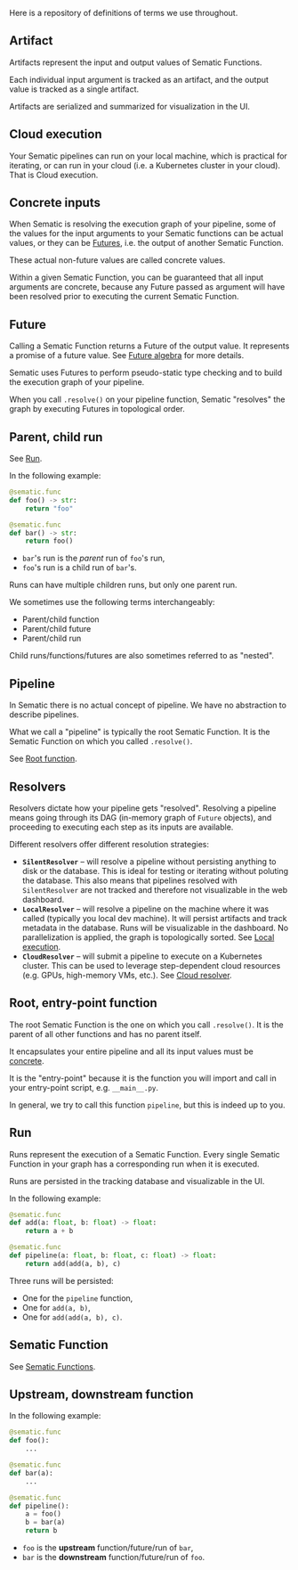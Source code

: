 Here is a repository of definitions of terms we use throughout.

## Artifact

Artifacts represent the input and output values of Sematic Functions.

Each individual input argument is tracked as an artifact, and the output value
is tracked as a single artifact.

Artifacts are serialized and summarized for visualization in the UI.

## Cloud execution

Your Sematic pipelines can run on your local machine, which is practical for
iterating, or can run in your cloud (i.e. a Kubernetes cluster in your cloud).
That is Cloud execution.

## Concrete inputs

When Sematic is resolving the execution graph of your pipeline, some of the
values for the input arguments to your Sematic functions can be actual values,
or they can be [Futures](#future), i.e. the output of another Sematic Function.

These actual non-future values are called concrete values.

Within a given Sematic Function, you can be guaranteed that all input arguments
are concrete, because any Future passed as argument will have been resolved
prior to executing the current Sematic Function.

## Future

Calling a Sematic Function returns a Future of the output value. It represents a
promise of a future value. See [Future algebra](./future-algebra.md) for more
details.

Sematic uses Futures to perform pseudo-static type checking and to build the
execution graph of your pipeline.

When you call `.resolve()` on your pipeline function, Sematic "resolves" the
graph by executing Futures in topological order.

## Parent, child run

See [Run](#run).

In the following example:

```python
@sematic.func
def foo() -> str:
    return "foo"

@sematic.func
def bar() -> str:
    return foo()
```

* `bar`'s run is the *parent* run of `foo`'s run,
* `foo`'s run is a child run of `bar`'s.

Runs can have multiple children runs, but only one parent run.

We sometimes use the following terms interchangeably:

* Parent/child function
* Parent/child future
* Parent/child run

Child runs/functions/futures are also sometimes referred to as "nested".

## Pipeline

In Sematic there is no actual concept of pipeline. We have no abstraction to
describe pipelines.

What we call a "pipeline" is typically the root Sematic Function. It is the
Sematic Function on which you called `.resolve()`.

See [Root function](#root-entry-point-function).

## Resolvers

Resolvers dictate how your pipeline gets "resolved". Resolving a pipeline means
going through its DAG (in-memory graph of `Future` objects), and proceeding to
executing each step as its inputs are available.

Different resolvers offer different resolution strategies:

- **`SilentResolver`** – will resolve a pipeline without persisting anything to
  disk or the database. This is ideal for testing or iterating without poluting
  the database. This also means that pipelines resolved with `SilentResolver`
  are not tracked and therefore not visualizable in the web dashboard.
- **`LocalResolver`** – will resolve a pipeline on the machine where it was
  called (typically you local dev machine). It will persist artifacts and track
  metadata in the database. Runs will be visualizable in the dashboard. No
  parallelization is applied, the graph is topologically sorted. See [Local
  execution](./local-execution.md).
- **`CloudResolver`** – will submit a pipeline to execute on a Kubernetes
  cluster. This can be used to leverage step-dependent cloud resources (e.g.
  GPUs, high-memory VMs, etc.). See [Cloud resolver](./cloud-resolver.md).

## Root, entry-point function

The root Sematic Function is the one on which you call `.resolve()`. It is the
parent of all other functions and has no parent itself.

It encapsulates your entire pipeline and all its input values must be
[concrete](#concrete-inputs).

It is the "entry-point" because it is the function you will import and call in
your entry-point script, e.g. `__main__.py`.

In general, we try to call this function `pipeline`, but this is indeed up to you.

## Run

Runs represent the execution of a Sematic Function. Every single Sematic
Function in your graph has a corresponding run when it is executed.

Runs are persisted in the tracking database and visualizable in the UI.

In the following example:

```python
@sematic.func
def add(a: float, b: float) -> float:
    return a + b

@sematic.func
def pipeline(a: float, b: float, c: float) -> float:
    return add(add(a, b), c)
```

Three runs will be persisted:

* One for the `pipeline` function,
* One for `add(a, b)`,
* One for `add(add(a, b), c)`.

## Sematic Function

See [Sematic Functions](./functions.md).

## Upstream, downstream function

In the following example:

```python
@sematic.func
def foo():
    ...

@sematic.func
def bar(a):
    ...

@sematic.func
def pipeline():
    a = foo()
    b = bar(a)
    return b
```

* `foo` is the **upstream** function/future/run of `bar`,
* `bar` is the **downstream** function/future/run of `foo`.
